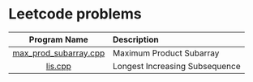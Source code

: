 # Leetcode problems

|                  Program Name                  | Description                    |
| :--------------------------------------------: | :----------------------------- |
| [max_prod_subarray.cpp](max_prod_subarray.cpp) | Maximum Product Subarray       |
|               [lis.cpp](lis.cpp)               | Longest Increasing Subsequence |
